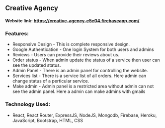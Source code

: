 ## Creative Agency
#### Website link: https://creative-agency-e5e04.firebaseapp.com/
### Features:
* Responsive Design - This is complete responsive design.
* Google Authentication - One login System for both users and admins
* Reviews - Users can provide their reviews about us.
* Order status - When admin update the status of a service then user can see the updated status.
* Admin Panel - There is an admin panel for controlling the website.
* Services list - There is a service list of all orders. Here admin can change status of a perticular service.
* Make admin - Admin panel is a restricted area without admin can not see the admin panel. Here a admin can make admins with gmails

### Technology Used:
 * React, React Router, ExpressJS, NodeJS, Mongodb, Firebase, Heroku, JavaScript, Bootstrap, HTML, CSS
